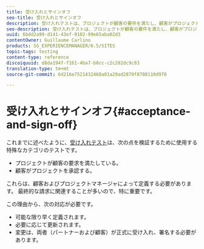 ```yaml
---
title: 受け入れとサインオフ
seo-title: 受け入れとサインオフ
description: 受け入れテストは、プロジェクトが顧客の要件を満たし、顧客がプロジェクトを承認することを検証するために使用される、テストの特別なカテゴリです。
seo-description: 受け入れテストは、プロジェクトが顧客の要件を満たし、顧客がプロジェクトを承認することを検証するために使用される、テストの特別なカテゴリです。
uuid: 6bdd2a99-d141-43ef-9102-99e65aba02d3
contentOwner: Guillaume Carlino
products: SG_EXPERIENCEMANAGER/6.5/SITES
topic-tags: testing
content-type: reference
discoiquuid: d8da194f-f161-4ba7-b8cc-c2c282dc9c83
translation-type: tm+mt
source-git-commit: 6d216e7521432468a01a29ad2879f8708110d970

---
```



# 受け入れとサインオフ{#acceptance-and-sign-off}

これまでに述べたように、[受け入れテスト](/help/sites-developing/planning.md)は、次の点を検証するために使用する特殊なカテゴリのテストです。

* プロジェクトが顧客の要求を満たしている。
* 顧客がプロジェクトを承認する。

これらは、顧客およびプロジェクトマネージャによって定義する必要があります。 最終的な請求に関連することが多いので、特に重要です。

この理由から、次の対応が必要です。

* 可能な限り早く定義されます。
* 必要に応じて更新されます。
* 変更は、両者（パートナーおよび顧客）が正式に受け入れ、署名する必要があります。

